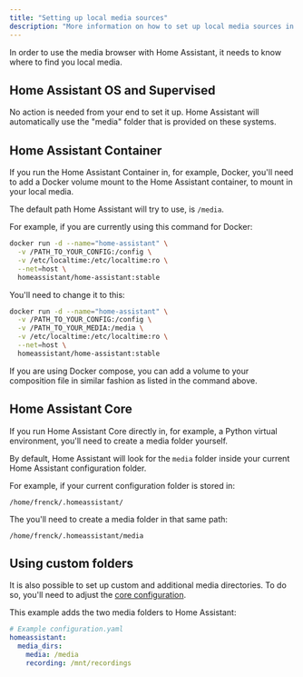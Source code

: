```yaml
---
title: "Setting up local media sources"
description: "More information on how to set up local media sources in Home Assistant."
---
```


In order to use the media browser with Home Assistant, it needs to know where to
find you local media.

## Home Assistant OS and Supervised

No action is needed from your end to set it up. Home Assistant will
automatically use the "media" folder that is provided on these systems.

## Home Assistant Container

If you run the Home Assistant Container in, for example, Docker, you'll need to
add a Docker volume mount to the Home Assistant container, to mount in
your local media.

The default path Home Assistant will try to use, is `/media`.

For example, if you are currently using this command for Docker:

```bash
docker run -d --name="home-assistant" \
  -v /PATH_TO_YOUR_CONFIG:/config \
  -v /etc/localtime:/etc/localtime:ro \
  --net=host \
  homeassistant/home-assistant:stable
```

You'll need to change it to this:

```bash
docker run -d --name="home-assistant" \
  -v /PATH_TO_YOUR_CONFIG:/config \
  -v /PATH_TO_YOUR_MEDIA:/media \
  -v /etc/localtime:/etc/localtime:ro \
  --net=host \
  homeassistant/home-assistant:stable
```

If you are using Docker compose, you can add a volume to your composition file
in similar fashion as listed in the command above.

## Home Assistant Core

If you run Home Assistant Core directly in, for example, a Python virtual
environment, you'll need to create a media folder yourself.

By default, Home Assistant will look for the `media` folder inside your current
Home Assistant configuration folder.

For example, if your current configuration folder is stored in:

`/home/frenck/.homeassistant/`

The you'll need to create a media folder in that same path:

`/home/frenck/.homeassistant/media`

## Using custom folders

It is also possible to set up custom and additional media directories. To do
so, you'll need to adjust the [core configuration][basic-configuration].

This example adds the two media folders to Home Assistant:

```yaml
# Example configuration.yaml
homeassistant:
  media_dirs:
    media: /media
    recording: /mnt/recordings
```

[basic-configuration]: /docs/configuration/basic/#media_dirs
